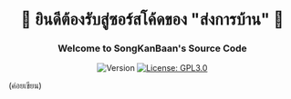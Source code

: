 <h1 align="center">🎄 ยินดีต้องรับสู่ซอร์สโค้ดของ "ส่งการบ้าน" 📗</h1>
<h3 align="center">Welcome to SongKanBaan's Source Code</h3>
<p align="center">
  <img alt="Version" src="https://img.shields.io/badge/version-1.0.0-blue.svg?cacheSeconds=2592000" />
  <a href="#" target="_blank">
    <img alt="License: GPL3.0" src="https://img.shields.io/badge/License-GPL3.0-yellow.svg" />
  </a>
</p>

(ค่อยเขียน)
